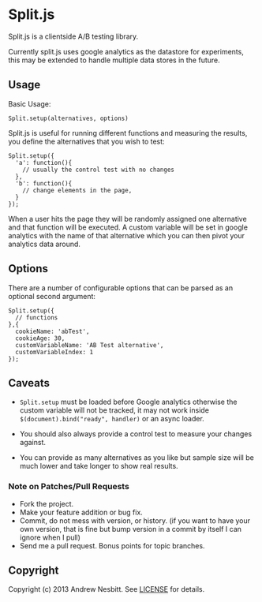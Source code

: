 # Split.js

Split.js is a clientside A/B testing library.

Currently split.js uses google analytics as the datastore for experiments, this may be extended to handle multiple data stores in the future.

## Usage

Basic Usage:

    Split.setup(alternatives, options)

Split.js is useful for running different functions and measuring the results, you define the alternatives that you wish to test:

    Split.setup({
      'a': function(){
        // usually the control test with no changes
      },
      'b': function(){
        // change elements in the page,
      }
    });

When a user hits the page they will be randomly assigned one alternative and that function will be executed.
A custom variable will be set in google analytics with the name of that alternative which you can then pivot your analytics data around.

## Options

There are a number of configurable options that can be parsed as an optional second argument:

    Split.setup({
      // functions
    },{
      cookieName: 'abTest',
      cookieAge: 30,
      customVariableName: 'AB Test alternative',
      customVariableIndex: 1
    });

## Caveats

* `Split.setup` must be loaded before Google analytics otherwise the custom variable will not be tracked,
it may not work inside `$(document).bind("ready", handler)` or an async loader.

* You should also always provide a control test to measure your changes against.

* You can provide as many alternatives as you like but sample size will be much lower and take longer to show real results.

### Note on Patches/Pull Requests

 * Fork the project.
 * Make your feature addition or bug fix.
 * Commit, do not mess with version, or history.
   (if you want to have your own version, that is fine but bump version in a commit by itself I can ignore when I pull)
 * Send me a pull request. Bonus points for topic branches.

## Copyright

Copyright (c) 2013 Andrew Nesbitt. See [LICENSE](https://github.com/splitrb/split.js/blob/master/LICENSE) for details.